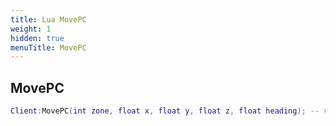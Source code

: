 ```yaml
---
title: Lua MovePC
weight: 1
hidden: true
menuTitle: MovePC
---
```

## MovePC
```lua
Client:MovePC(int zone, float x, float y, float z, float heading); -- void
```